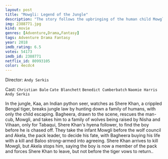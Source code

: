 ```yaml
---
layout: post
title: "Mowgli: Legend of the Jungle"
description: "The story follows the upbringing of the human child Mowgli raised by a pack of wolves in the jungles of India. As he learns the often harsh rules of the jungle, under the tutelage of a bear named Baloo and a black panther named Bagheera, Mowgli becomes accepted by the animals of the jungle as one of their own, except for one; the fearsome tiger Shere Khan. But there may be greater dangers lurking in the jungle, as Mowgli comes face to face with his human origins..."
img: 2388771.jpg
kind: movie
genres: [Adventure,Drama,Fantasy]
tags: Adventure Drama Fantasy 
year: 2018
imdb_rating: 6.5
votes: 54173
imdb_id: 2388771
netflix_id: 80993105
color: 4ecdc4
---
```

Director: `Andy Serkis`  

Cast: `Christian Bale` `Cate Blanchett` `Benedict Cumberbatch` `Naomie Harris` `Andy Serkis` 

In the jungle, Kaa, an Indian python seer, watches as Shere Khan, a crippled Bengal tiger, breaks jungle law by hunting down a family of humans, with only the child escaping. Bagheera, drawn to the scene, rescues the man-cub, Mowgli, and takes him to a family of wolves being raised by Nisha and Vihaan, only for Tabaqui, Shere Khan's hyena follower, to find the boy before he is chased off. They take the infant Mowgli before the wolf council and Akela, the pack leader, to decide his fate, with Bagheera buying his life with a kill and Baloo strong-armed into agreeing. Shere Khan arrives to kill Mowgli, but Akela stops him, saying the boy is now a member of the pack and forces Shere Khan to leave, but not before the tiger vows to return..